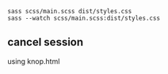 ``` 
sass scss/main.scss dist/styles.css
sass --watch scss/main.scss:dist/styles.css
``` 

## cancel session
using knop.html